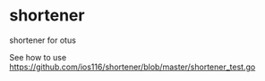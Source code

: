# shortener
shortener for otus

See how to use https://github.com/ios116/shortener/blob/master/shortener_test.go



